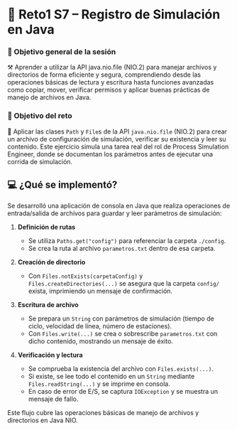 # 🚀 Reto1 S7 – Registro de Simulación en Java

### 🎯 Objetivo general de la sesión
⚒️ Aprender a utilizar la API java.nio.file (NIO.2) para manejar archivos y directorios de forma eficiente y segura, comprendiendo desde las operaciones básicas de lectura y escritura hasta funciones avanzadas como copiar, mover, verificar permisos y aplicar buenas prácticas de manejo de archivos en Java.

### 🎯 Objetivo del reto
🧠 Aplicar las clases `Path` y `File`s de la API `java.nio.file` (NIO.2) para crear un archivo de configuración de simulación, verificar su existencia y leer su contenido. Este ejercicio simula una tarea real del rol de Process Simulation Engineer, donde se documentan los parámetros antes de ejecutar una corrida de simulación.

## 💻 ¿Qué se implementó?
Se desarrolló una aplicación de consola en Java que realiza operaciones de entrada/salida de archivos para guardar y leer parámetros de simulación:

1. **Definición de rutas**  
   - Se utiliza `Paths.get("config")` para referenciar la carpeta `./config`.  
   - Se crea la ruta al archivo `parametros.txt` dentro de esa carpeta.

2. **Creación de directorio**  
   - Con `Files.notExists(carpetaConfig)` y `Files.createDirectories(...)` se asegura que la carpeta `config/` exista, imprimiendo un mensaje de confirmación.

3. **Escritura de archivo**  
   - Se prepara un `String` con parámetros de simulación (tiempo de ciclo, velocidad de línea, número de estaciones).  
   - Con `Files.write(...)` se crea o sobrescribe `parametros.txt` con dicho contenido, mostrando un mensaje de éxito.

4. **Verificación y lectura**  
   - Se comprueba la existencia del archivo con `Files.exists(...)`.  
   - Si existe, se lee todo el contenido en un `String` mediante `Files.readString(...)` y se imprime en consola.  
   - En caso de error de E/S, se captura `IOException` y se muestra un mensaje de fallo.

Este flujo cubre las operaciones básicas de manejo de archivos y directorios en Java NIO.
